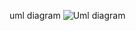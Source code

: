 uml diagram
![Uml diagram](https://github.com/Abin-GeorgeANC/OOAD_Case_Study/assets/106646719/90c62279-6985-4021-bcf4-a30e6a41e2c8)
